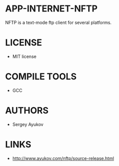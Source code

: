 APP-INTERNET-NFTP
=================

NFTP is a text-mode ftp client for several platforms. 

LICENSE
===============
* MIT license

COMPILE TOOLS
===============
* GCC

AUTHORS
===============
* Sergey Ayukov

LINKS
===============
* http://www.ayukov.com/nftp/source-release.html
